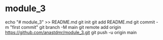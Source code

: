 # module_3
echo "# module_3" >> README.md
git init
git add README.md
git commit -m "first commit"
git branch -M main
git remote add origin https://github.com/anastdmr/module_3.git
git push -u origin main
